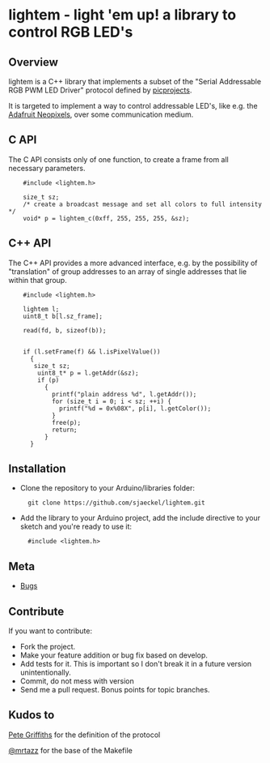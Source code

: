 # lightem - light 'em up! a library to control RGB LED's

## Overview

lightem is a C++ library that implements a subset of the "Serial Addressable
RGB PWM LED Driver" protocol defined by
[picprojects](http://picprojects.org.uk/projects/zcode/sadpktformat.htm).

It is targeted to implement a way to control addressable LED's, like e.g.
the [Adafruit Neopixels](http://www.adafruit.com/categories/168), over some
communication medium.


## C API

The C API consists only of one function, to create a frame from all necessary
parameters.

        #include <lightem.h>

        size_t sz;
        /* create a broadcast message and set all colors to full intensity */
        void* p = lightem_c(0xff, 255, 255, 255, &sz);


## C++ API

The C++ API provides a more advanced interface, e.g. by the possibility of
"translation" of group addresses to an array of single addresses that lie
within that group.

        #include <lightem.h>

        lightem l;
        uint8_t b[l.sz_frame];

        read(fd, b, sizeof(b));


        if (l.setFrame(f) && l.isPixelValue())
          {
           size_t sz;
            uint8_t* p = l.getAddr(&sz);
            if (p)
              {
                printf("plain address %d", l.getAddr());
                for (size_t i = 0; i < sz; ++i) {
                  printf("%d = 0x%08X", p[i], l.getColor());
                }
                free(p);
                return;
              }
          }


## Installation
- Clone the repository to your Arduino/libraries folder:

        git clone https://github.com/sjaeckel/lightem.git

- Add the library to your Arduino project, add the include directive to your sketch and you're ready to use it:

        #include <lightem.h>

## Meta
- [Bugs](https://github.com/sjaeckel/lightem/issues)

## Contribute
If you want to contribute:

- Fork the project.
- Make your feature addition or bug fix based on develop.
- Add tests for it. This is important so I don't break it in a future version
  unintentionally.
- Commit, do not mess with version
- Send me a pull request. Bonus points for topic branches.

## Kudos to
[Pete Griffiths](http://picprojects.org.uk/projects/picprojects.htm) for the definition of the protocol

[@mrtazz](https://github.com/mrtazz) for the base of the Makefile
